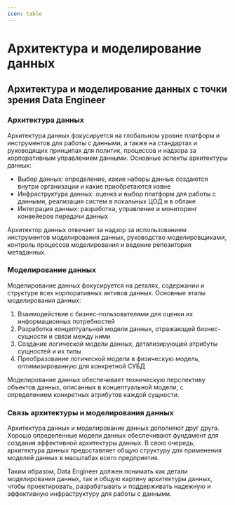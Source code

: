 ```yaml
---
icon: table
---
```


# Архитектура и моделирование данных

## Архитектура и моделирование данных с точки зрения Data Engineer

### Архитектура данных

Архитектура данных фокусируется на глобальном уровне платформ и инструментов для работы с данными, а также на стандартах и руководящих принципах для политик, процессов и надзора за корпоративным управлением данными. Основные аспекты архитектуры данных:

- Выбор данных: определение, какие наборы данных создаются внутри организации и какие приобретаются извне
- Инфраструктура данных: оценка и выбор платформ для работы с данными, реализация систем в локальных ЦОД и в облаке
- Интеграция данных: разработка, управление и мониторинг конвейеров передачи данных

Архитектор данных отвечает за надзор за использованием инструментов моделирования данных, руководство моделировщиками, контроль процессов моделирования и ведение репозитория метаданных.

### Моделирование данных

Моделирование данных фокусируется на деталях, содержании и структуре всех корпоративных активов данных. Основные этапы моделирования данных:

1. Взаимодействие с бизнес-пользователями для оценки их информационных потребностей
2. Разработка концептуальной модели данных, отражающей бизнес-сущности и связи между ними
3. Создание логической модели данных, детализирующей атрибуты сущностей и их типы
4. Преобразование логической модели в физическую модель, оптимизированную для конкретной СУБД

Моделирование данных обеспечивает техническую перспективу объектов данных, описанных в концептуальной модели, с определением конкретных атрибутов каждой сущности.

### Связь архитектуры и моделирования данных

Архитектура данных и моделирование данных дополняют друг друга. Хорошо определенные модели данных обеспечивают фундамент для создания эффективной архитектуры данных. В свою очередь, архитектура данных предоставляет общую структуру для применения моделей данных в масштабах всего предприятия.

Таким образом, Data Engineer должен понимать как детали моделирования данных, так и общую картину архитектуры данных, чтобы проектировать, разрабатывать и поддерживать надежную и эффективную инфраструктуру для работы с данными.

